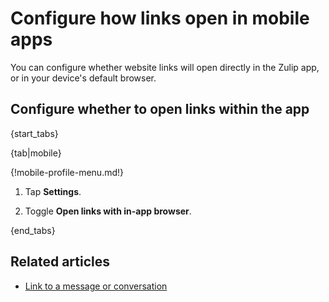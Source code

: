 # Configure how links open in mobile apps

You can configure whether website links will open directly in the Zulip app, or
in your device's default browser.

## Configure whether to open links within the app

{start_tabs}

{tab|mobile}

{!mobile-profile-menu.md!}

1. Tap **Settings**.

1. Toggle **Open links with in-app browser**.

{end_tabs}

## Related articles

* [Link to a message or conversation](/help/link-to-a-message-or-conversation)
